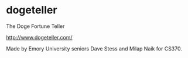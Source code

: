 dogeteller
==========

The Doge Fortune Teller

http://www.dogeteller.com/

Made by Emory University seniors Dave Stess and Milap Naik for CS370.
